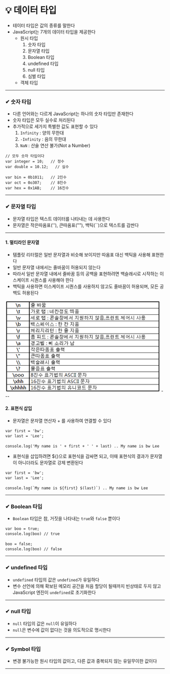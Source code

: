 # 💡 데이터 타입
- 테이터 타입은 값의 종류를 말한다
- JavaScript는 7개의 데이터 타입을 제공한다
  - 원시 타입
    1. 숫자 타입
    2. 문자열 타입
    3. Boolean 타입
    4. undefined 타입
    5. null 타입
    6. 심벌 타입
  - 객체 타입
---

### ✔ 숫자 타입
- 다른 언어와는 다르게 JavaScript는 하나의 숫자 타입만 존재한다
- 숫자 타입은 모두 실수로 처리된다
- 추가적으로 세가지 특별한 값도 표현할 수 있다
  1. `Infinity` : 양의 무한대
  2. `-Infinity` : 음의 무한대
  3. `NaN` : 산술 연산 불가(Not a Number)
```
// 모두 숫자 타입이다
var integer = 10;   // 정수
var double = 10.12;   // 실수

var bin = 0b1011;   // 2진수
var oct = 0o307;    // 8진수
var hex = 0x1AB;    // 16진수   
```
---

### ✔ 문자열 타입
- 문자열 타입은 텍스트 데이터를 나타내는 데 사용한다
- 문자열은 작은따옴표(''), 큰따옴표(""), 백틱(``)으로 텍스트를 감싼다
---

#### 1. 멀티라인 문자열
- 템플릿 리터럴은 일반 문자열과 비슷해 보이지만 따옴표 대신 백틱을 사용해 표현한다
- 일반 문자열 내에서는 줄바꿈이 허용되지 않는다
- 따라서 일반 문자열 내에서 줄바꿈 등의 공백을 표현하려면 백슬래시로 시작하는 이스케이프 시퀀스를 사용해야 한다
- 백틱을 사용하면 이스케이프 시퀀스를 사용하지 않고도 줄바꿈이 허용되며, 모든 공백도 허용된다
<img src="img/escape-sequence.png">
---

#### 2. 표현식 삽입
- 문자열은 문자열 연산자 + 를 사용하여 연결할 수 있다
```
var first = 'bw';
var last = 'Lee';

console.log('My name is ' + first + ' ' + last) .. My name is bw Lee
```

- 표현식을 삽입하려면 ${}으로 표현식을 감싸면 되고, 이때 표현식의 결과가 문자열이 아니더라도 문자열로 강제 변환된다
```
var first = 'bw';
var last = 'Lee';

console.log(`My name is ${first} $(last)`) .. My name is bw Lee
```
---

### ✔ Boolean 타입
- `Boolean` 타입은 참, 거짓을 나타내는 `true`와 `false` 뿐이다
```
var boo = true;
console.log(boo) // true

boo = false;
console.log(boo) // false
```
---

### ✔ undefined 타입
- `undefined` 타입의 값은 `undefined`가 유일하다
- 변수 선언에 의해 확보된 메모리 공간을 처음 할당이 될때까지 빈상태로 두지 않고 JavaScript 엔진이 `undefined`로 초기화한다
---

### ✔ null 타입
- `null` 타입의 값은 `null`이 유일하다
- `null`은 변수에 값이 없다는 것을 의도적으로 명시한다
---

### ✔ Symbol 타입
- 변경 불가능한 원시 타입의 값이고, 다른 값과 중복되지 않는 유일무이한 값이다
---

